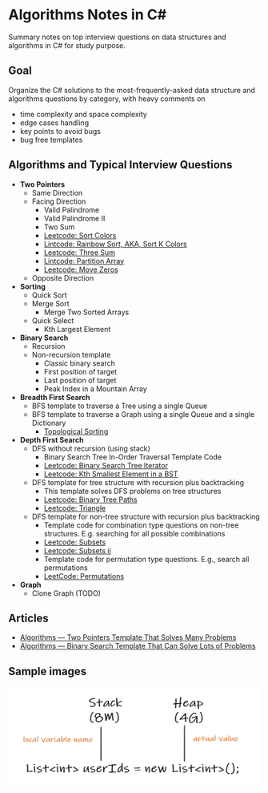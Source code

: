 # Algorithms Notes in C#
Summary notes on top interview questions on data structures and algorithms in C# for study purpose.

## Goal
Organize the C# solutions to the most-frequently-asked data structure and algorithms questions by category, with heavy comments on
- time complexity and space complexity
- edge cases handling
- key points to avoid bugs
- bug free templates

## Algorithms and Typical Interview Questions
- **Two Pointers**
  - Same Direction
  - Facing Direction
    - Valid Palindrome
    - Valid Palindrome II
    - Two Sum
    - [Leetcode: Sort Colors](https://leetcode.com/problems/sort-colors/)
    - [Lintcode: Rainbow Sort, AKA, Sort K Colors](https://www.lintcode.com/problem/143/)
    - [Leetcode: Three Sum](https://leetcode.com/problems/3sum/)
    - [Lintcode: Partition Array](https://www.lintcode.com/problem/partition-array/)
    - [Leetcode: Move Zeros](https://leetcode.com/problems/move-zeroes/)
  - Opposite Direction
- **Sorting**
  - Quick Sort
  - Merge Sort
    - Merge Two Sorted Arrays
  - Quick Select
    - Kth Largest Element
- **Binary Search**
  - Recursion 
  - Non-recursion template
    - Classic binary search 
    - First position of target
    - Last position of target
    - Peak Index in a Mountain Array
- **Breadth First Search**
  - BFS template to traverse a Tree using a single Queue
  - BFS template to traverse a Graph using a single Queue and a single Dictionary
    - [Topological Sorting](https://www.lintcode.com/problem/topological-sorting/)
- **Depth First Search** 
  - DFS without recursion (using stack)
    - Binary Search Tree In-Order Traversal Template Code 
    - [Leetcode: Binary Search Tree Iterator](https://leetcode.com/problems/binary-search-tree-iterator/)
    - [Leetcode: Kth Smallest Element in a BST](https://leetcode.com/problems/kth-smallest-element-in-a-bst/)
  - DFS template for tree structure with recursion plus backtracking
    - This template solves DFS problems on tree structures
    - [Leetcode: Binary Tree Paths](https://leetcode.com/problems/binary-tree-paths/)  
    - [Leetcode: Triangle](https://leetcode.com/problems/triangle/)
  - DFS template for non-tree structure with recursion plus backtracking
    - Template code for combination type questions on non-tree structures. E.g. searching for all possible combinations
    - [Leetcode: Subsets](https://leetcode.com/problems/subsets/)
    - [Leetcode: Subsets ii](https://leetcode.com/problems/subsets-ii/)
    - Template code for permutation type questions. E.g., search all permutations
    - [LeetCode: Permutations](https://leetcode.com/problems/permutations/)
- **Graph**
  - Clone Graph (TODO) 
    
## Articles
- [Algorithms — Two Pointers Template That Solves Many Problems](https://shawn-shi.medium.com/summary-notes-on-algorithms-two-pointers-c81735def5b2)
- [Algorithms — Binary Search Template That Can Solve Lots of Problems](https://shawn-shi.medium.com/summary-notes-on-algorithms-binary-search-template-using-two-pointers-347fbb6263a9)

## Sample images
<img src="https://github.com/ShawnShiSS/algorithms-notes/blob/main/src/Algorithms/Uploads/Heap%20vs%20Stack%20storage.jpg" width="520" height="200">
